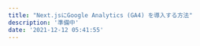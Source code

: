 ```yaml
---
title: "Next.jsにGoogle Analytics (GA4) を導入する方法"
description: '準備中'
date: '2021-12-12 05:41:55'
---
```


<Pending>
</Pending>

